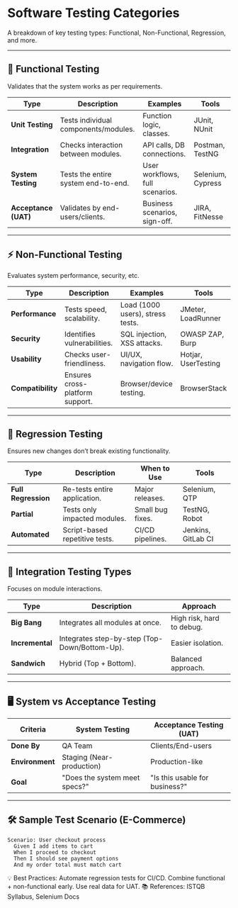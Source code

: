 # Software Testing Categories

A breakdown of key testing types: Functional, Non-Functional, Regression, and more.

---

## 🧪 Functional Testing
Validates that the system works as per requirements.

| Type                | Description                          | Examples                          | Tools              |
|---------------------|--------------------------------------|-----------------------------------|--------------------|
| **Unit Testing**    | Tests individual components/modules. | Function logic, classes.          | JUnit, NUnit       |
| **Integration**     | Checks interaction between modules.  | API calls, DB connections.        | Postman, TestNG    |
| **System Testing**  | Tests the entire system end-to-end.  | User workflows, full scenarios.   | Selenium, Cypress  |
| **Acceptance (UAT)**| Validates by end-users/clients.      | Business scenarios, sign-off.     | JIRA, FitNesse     |

---

## ⚡ Non-Functional Testing
Evaluates system performance, security, etc.

| Type                | Description                          | Examples                          | Tools              |
|---------------------|--------------------------------------|-----------------------------------|--------------------|
| **Performance**     | Tests speed, scalability.            | Load (1000 users), stress tests.  | JMeter, LoadRunner |
| **Security**        | Identifies vulnerabilities.          | SQL injection, XSS attacks.       | OWASP ZAP, Burp    |
| **Usability**       | Checks user-friendliness.            | UI/UX, navigation flow.           | Hotjar, UserTesting|
| **Compatibility**   | Ensures cross-platform support.      | Browser/device testing.           | BrowserStack       |

---

## 🔄 Regression Testing
Ensures new changes don’t break existing functionality.

| Type                | Description                          | When to Use                       | Tools              |
|---------------------|--------------------------------------|-----------------------------------|--------------------|
| **Full Regression** | Re-tests entire application.         | Major releases.                   | Selenium, QTP      |
| **Partial**         | Tests only impacted modules.         | Small bug fixes.                  | TestNG, Robot      |
| **Automated**       | Script-based repetitive tests.       | CI/CD pipelines.                  | Jenkins, GitLab CI |

---

## 🔗 Integration Testing Types
Focuses on module interactions.

| Type                | Description                          | Approach                          |
|---------------------|--------------------------------------|-----------------------------------|
| **Big Bang**        | Integrates all modules at once.      | High risk, hard to debug.         |
| **Incremental**     | Integrates step-by-step (Top-Down/Bottom-Up). | Easier isolation. |
| **Sandwich**        | Hybrid (Top + Bottom).               | Balanced approach.                |

---

## 🖥️ System vs Acceptance Testing

| Criteria          | System Testing                       | Acceptance Testing (UAT)          |
|-------------------|--------------------------------------|-----------------------------------|
| **Done By**       | QA Team                              | Clients/End-users                 |
| **Environment**   | Staging (Near-production)            | Production-like                   |
| **Goal**          | "Does the system meet specs?"        | "Is this usable for business?"    |

---

## 🛠️ Sample Test Scenario (E-Commerce)
```gherkin
Scenario: User checkout process
  Given I add items to cart
  When I proceed to checkout
  Then I should see payment options
  And my order total must match cart
```
💡 Best Practices:
Automate regression tests for CI/CD.
Combine functional + non-functional early.
Use real data for UAT.
📚 References: ISTQB Syllabus, Selenium Docs
